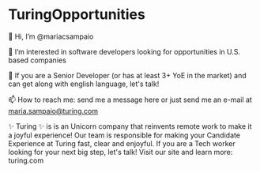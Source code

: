 # TuringOpportunities

👋 Hi, I’m @mariacsampaio

👀 I’m interested in software developers looking for opportunities in U.S. based companies

💞️ If you are a Senior Developer (or has at least 3+ YoE in the market) and can get along with english language, let's talk!

📫 How to reach me: send me a message here or just send me an e-mail at maria.sampaio@turing.com

✨ Turing ✨ is is an Unicorn company that reinvents remote work to make it a joyful experience! Our team is responsible for making your Candidate Experience at Turing fast, clear and enjoyful. If you are a Tech worker looking for your next big step, let's talk! Visit our site and learn more: turing.com
